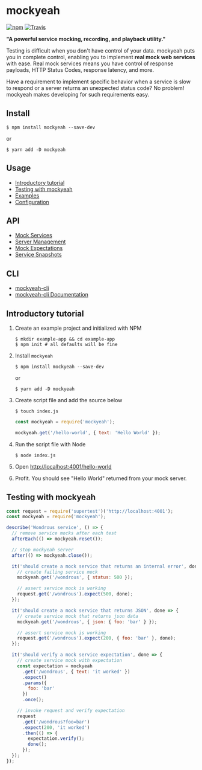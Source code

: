 # mockyeah
[![npm](https://img.shields.io/npm/v/mockyeah.svg)](https://www.npmjs.com/package/mockyeah)
[![Travis](https://img.shields.io/travis/mockyeah/mockyeah.svg)](https://travis-ci.org/mockyeah/mockyeah)

**"A powerful service mocking, recording, and playback utility."**

Testing is difficult when you don't have control of your data. mockyeah puts you in complete control, enabling you to implement **real mock web services** with ease. Real mock services means you have control of response payloads, HTTP Status Codes, response latency, and more.

Have a requirement to implement specific behavior when a service is slow to respond or a server returns an unexpected status code? No problem! mockyeah makes developing for such requirements easy.

## Install

```shell
$ npm install mockyeah --save-dev
```
or
```shell
$ yarn add -D mockyeah
```

## Usage

* [Introductory tutorial](#introductory-tutorial)
* [Testing with mockyeah](#testing-with-mockyeah)
* [Examples](https://github.com/mockyeah/mockyeah/tree/master/examples)
* [Configuration](https://github.com/mockyeah/mockyeah/wiki/Configuration)

## API

* [Mock Services](https://github.com/mockyeah/mockyeah/wiki/Mock-Services)
* [Server Management](https://github.com/mockyeah/mockyeah/wiki/Server-Management)
* [Mock Expectations](https://github.com/mockyeah/mockyeah/wiki/Mock-Expectations)
* [Service Snapshots](https://github.com/mockyeah/mockyeah/wiki/Service-Snapshots)

## CLI

* [mockyeah-cli](https://github.com/mockyeah/mockyeah-cli)
* [mockyeah-cli Documentation](https://github.com/mockyeah/mockyeah/wiki/Service-Snapshot-CLI)

## Introductory tutorial

1. Create an example project and initialized with NPM

   ```shell
   $ mkdir example-app && cd example-app
   $ npm init # all defaults will be fine
   ```

1. Install `mockyeah`

    ```shell
    $ npm install mockyeah --save-dev
    ```
    or
    ```shell
    $ yarn add -D mockyeah
    ```

1. Create script file and add the source below

   ```shell
   $ touch index.js
   ```

   ```js
   const mockyeah = require('mockyeah');

   mockyeah.get('/hello-world', { text: 'Hello World' });
   ```

1. Run the script file with Node

   ```shell
   $ node index.js
   ```

1. Open [http://localhost:4001/hello-world](http://localhost:4001/hello-world)

1. Profit. You should see "Hello World" returned from your mock server.

## Testing with mockyeah

```js
const request = require('supertest')('http://localhost:4001');
const mockyeah = require('mockyeah');

describe('Wondrous service', () => {
  // remove service mocks after each test
  afterEach(() => mockyeah.reset());

  // stop mockyeah server
  after(() => mockyeah.close());

  it('should create a mock service that returns an internal error', done => {
    // create failing service mock
    mockyeah.get('/wondrous', { status: 500 });

    // assert service mock is working
    request.get('/wondrous').expect(500, done);
  });

  it('should create a mock service that returns JSON', done => {
    // create service mock that returns json data
    mockyeah.get('/wondrous', { json: { foo: 'bar' } });

    // assert service mock is working
    request.get('/wondrous').expect(200, { foo: 'bar' }, done);
  });

  it('should verify a mock service expectation', done => {
    // create service mock with expectation
    const expectation = mockyeah
      .get('/wondrous', { text: 'it worked' })
      .expect()
      .params({
        foo: 'bar'
      })
      .once();

    // invoke request and verify expectation
    request
      .get('/wondrous?foo=bar')
      .expect(200, 'it worked')
      .then(() => {
        expectation.verify();
        done();
      });
  });
});
```
